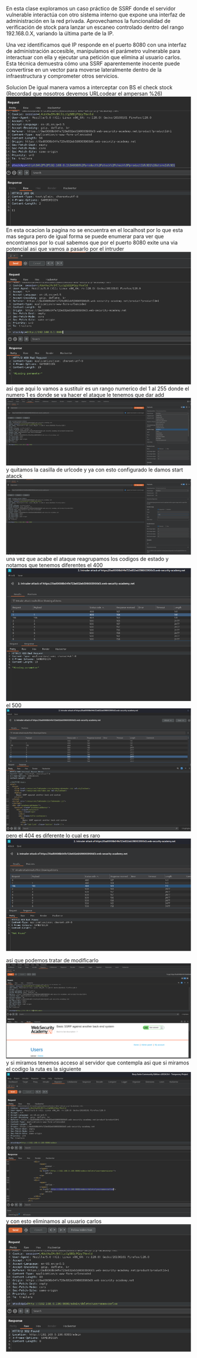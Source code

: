 En esta clase exploramos un caso práctico de SSRF donde el servidor vulnerable interactúa con otro sistema interno que expone una interfaz de administración en la red privada. Aprovechamos la funcionalidad de verificación de stock para lanzar un escaneo controlado dentro del rango 192.168.0.X, variando la última parte de la IP.

Una vez identificamos qué IP responde en el puerto 8080 con una interfaz de administración accesible, manipulamos el parámetro vulnerable para interactuar con ella y ejecutar una petición que elimina al usuario carlos. Esta técnica demuestra cómo una SSRF aparentemente inocente puede convertirse en un vector para moverse lateralmente dentro de la infraestructura y comprometer otros servicios.

Solucion
De igual manera vamos a interceptar con BS el check stock (Recordad que nosotros devemos URLcodear el ampersan %26)
![Pasted_image_20250804190829.png](Imagenes/Pasted_image_20250804190829.png)
En esta ocacion la pagina no se encuentra en el localhost por lo que esta mas segura pero de igual forma se puede enumerar para ver que encontramos
por lo cual sabemos que por el puerto 8080 exite una via potencial asi que vamos a pasarlo por el intruder
![Pasted_image_20250804191402.png](Imagenes/Pasted_image_20250804191402.png)
asi que aqui lo vamos a sustituir es un rango numerico del 1 al 255 donde el numero 1 es donde se va hacer el ataque le tenemos que dar add
![Pasted_image_20250804191639.png](Imagenes/Pasted_image_20250804191639.png)
y quitamos la casilla de urlcode y ya con esto configurado le damos start atacck
![Pasted_image_20250804191805.png](Imagenes/Pasted_image_20250804191805.png)
una vez que acabe el ataque reagrupamos los codigos de estado y notamos que tenemos diferentes
el 400
![Pasted_image_20250804193323.png](Imagenes/Pasted_image_20250804193323.png)
el 500
![Pasted_image_20250804193410.png](Imagenes/Pasted_image_20250804193410.png)
pero el 404 es diferente lo cual es raro
![Pasted_image_20250804193437.png](Imagenes/Pasted_image_20250804193437.png)

asi que podemos tratar de modificarlo
![Pasted_image_20250804193646.png](Imagenes/Pasted_image_20250804193646.png)
y si miramos tenemos acceso al servidor que contempla asi que si miramos el codigo la ruta es la siguiente
![Pasted_image_20250804193828.png](Imagenes/Pasted_image_20250804193828.png)
y con esto eliminamos al usuario carlos
![Pasted_image_20250804193930.png](Imagenes/Pasted_image_20250804193930.png)

